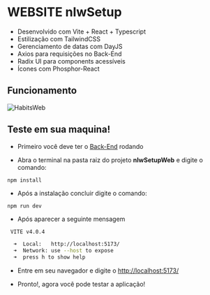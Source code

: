 # WEBSITE nlwSetup

- Desenvolvido com Vite + React + Typescript
- Estilização com TailwindCSS
- Gerenciamento de datas com DayJS
- Axios para requisições no Back-End
- Radix UI para components acessíveis
- Ícones com Phosphor-React

## Funcionamento

![HabitsWeb](https://user-images.githubusercontent.com/104699555/213924317-4325f82d-a7de-4ccc-819d-9a7d0410a821.gif)

## Teste em sua maquina!

- Primeiro você deve ter o [Back-End](https://github.com/davimarcilio/nlwSetupServer/tree/c86e61c3a88a21f5b290715c3ffc1110dc1be96e) rodando

- Abra o terminal na pasta raiz do projeto **nlwSetupWeb** e digite o comando:

```terminal
npm install
```

- Após a instalação concluir digite o comando:

```terminal
npm run dev
```

- Após aparecer a seguinte mensagem

```bash
 VITE v4.0.4

  ➜  Local:   http://localhost:5173/
  ➜  Network: use --host to expose
  ➜  press h to show help
```

- Entre em seu navegador e digite o <http://localhost:5173/>

- Pronto!, agora você pode testar a aplicação!
